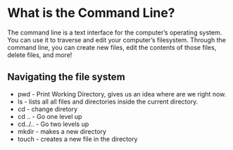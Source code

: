 # What is the Command Line?
The command line is a text interface for the computer’s operating system. 
You can use it to traverse and edit your computer’s filesystem. Through the command line, you can create new files, edit the contents of those files, delete files, and more!

## Navigating the file system

* pwd - Print Working Directory, gives us an idea where are we right now.
* ls - lists all all files and directories inside the current directory.
* cd - change diretory
* cd .. - Go one level up
* cd../.. - Go two levels up
* mkdir - makes a new directory
* touch - creates a new file in the directory
